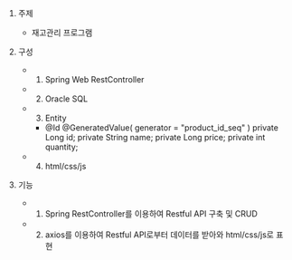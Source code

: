 1. 주제
	- 재고관리 프로그램

2. 구성
	- 1) Spring Web RestController
	- 2) Oracle SQL
	- 3) Entity
		-  @Id @GeneratedValue( generator = "product_id_seq" )
		   private Long id;
	                 private String name;
		   private Long price;
		   private int quantity;
	- 4) html/css/js

3. 기능
	- 1) Spring RestController를 이용하여 Restful API 구축 및 CRUD
	- 2) axios를 이용하여 Restful API로부터 데이터를 받아와 html/css/js로 표현